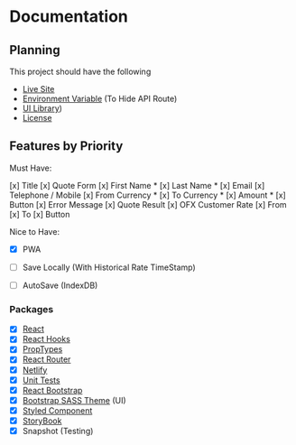 # Documentation

## Planning

This project should have the following
- [Live Site](https://ofx.netlify.app/)
- [Environment Variable](https://docs.netlify.com/configure-builds/environment-variables/#build-metadata) (To Hide API Route)
- [UI Library](https://ofx.netlify.app/storybook/index.html))
- [License](./LICENSE)

## Features by Priority

Must Have:

[x] Title
[x] Quote Form
    [x] First Name *
    [x] Last Name *
    [x] Email
    [x] Telephone / Mobile
    [x] From Currency *
    [x] To Currency *
    [x] Amount *
    [x] Button
    [x] Error Message
[x] Quote Result
    [x] OFX Customer Rate
    [x] From
    [x] To
    [x] Button

Nice to Have:

- [x] PWA
- [ ] Save Locally (With Historical Rate TimeStamp)
- [ ] AutoSave (IndexDB)


### Packages

- [x] [React](http://reactjs.org/)
- [x] [React Hooks](https://reactjs.org/docs/hooks-intro.html)
- [x] [PropTypes](https://reactjs.org/docs/typechecking-with-proptypes.html)
- [x] [React Router](https://github.com/ReactTraining/react-router)
- [x] [Netlify](https://www.netlify.com/)
- [x] [Unit Tests](https://create-react-app.dev/docs/running-tests/)
- [x] [React Bootstrap](https://react-bootstrap.github.io/)
- [x] [Bootstrap SASS Theme](https://react-bootstrap.github.io/getting-started/introduction) (UI)
- [x] [Styled Component](https://www.styled-components.com/)
- [x] [StoryBook](https://storybook.js.org/)
- [x] Snapshot (Testing)
